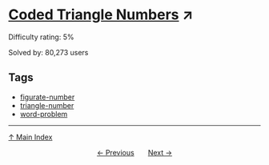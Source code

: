 # [Coded Triangle Numbers](https://projecteuler.net/problem=42) ↗️

Difficulty rating: 5%

Solved by: 80,273 users
## Tags

- [figurate-number](../tags/figurate-number.md)
- [triangle-number](../tags/triangle-number.md)
- [word-problem](../tags/word-problem.md)



---

[↑ Main Index](../README.md)


<div align=center><a href='41.md'>← Previous</a> &nbsp;&nbsp; &nbsp;&nbsp;  <a href='43.md'>Next →</a></div>
